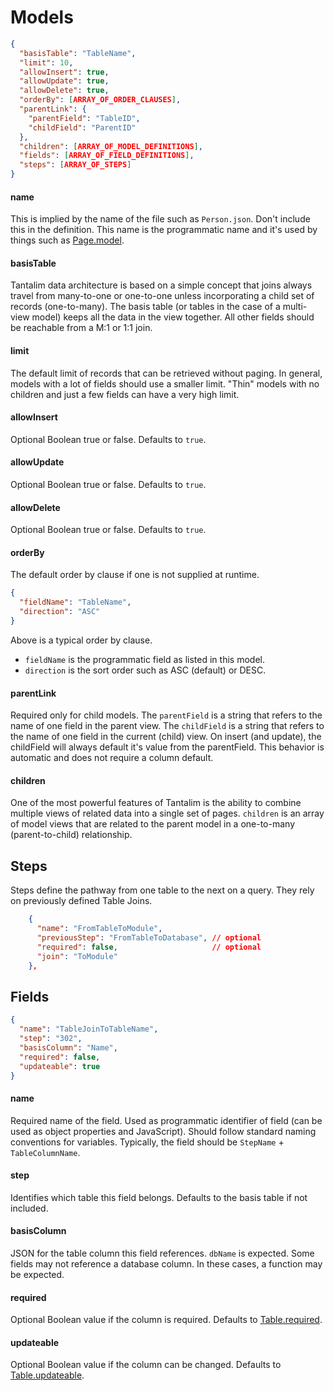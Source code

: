 # Models

```json
{
  "basisTable": "TableName",
  "limit": 10,
  "allowInsert": true,
  "allowUpdate": true,
  "allowDelete": true,
  "orderBy": [ARRAY_OF_ORDER_CLAUSES],
  "parentLink": {
    "parentField": "TableID",
    "childField": "ParentID"
  },
  "children": [ARRAY_OF_MODEL_DEFINITIONS],
  "fields": [ARRAY_OF_FIELD_DEFINITIONS],
  "steps": [ARRAY_OF_STEPS]
}
```

#### name

This is implied by the name of the file such as `Person.json`. Don't include this in the definition.
This name is the programmatic name and it's used by things such as [Page.model](pages#model).

#### basisTable

Tantalim data architecture is based on a simple concept that joins always travel from many-to-one or one-to-one unless
incorporating a child set of records (one-to-many). The basis table (or tables in the case of a multi-view model) keeps
all the data in the view together. All other fields should be reachable from a M:1 or 1:1 join.

#### limit

The default limit of records that can be retrieved without paging. In general, models with a lot of fields should use a
smaller limit. "Thin" models with no children and just a few fields can have a very high limit.

#### allowInsert

Optional Boolean true or false. Defaults to `true`.

#### allowUpdate

Optional Boolean true or false. Defaults to `true`.

#### allowDelete

Optional Boolean true or false. Defaults to `true`.

#### orderBy

The default order by clause if one is not supplied at runtime.

```json
{
  "fieldName": "TableName",
  "direction": "ASC"
}
```
Above is a typical order by clause.

* `fieldName` is the programmatic field as listed in this model.
* `direction` is the sort order such as ASC (default) or DESC.

#### parentLink

Required only for child models. The `parentField` is a string that refers to the name of one field in the parent view.
The `childField` is a string that refers to the name of one field in the current (child) view. On insert (and update),
the childField will always default it's value from the parentField. This behavior is automatic and does not require a
column default.

#### children

One of the most powerful features of Tantalim is the ability to combine multiple views of related data into a single
set of pages. `children` is an array of model views that are related to the parent model in a one-to-many
(parent-to-child) relationship.

## Steps

Steps define the pathway from one table to the next on a query. They rely on previously defined Table Joins.

```json
    {
      "name": "FromTableToModule",
      "previousStep": "FromTableToDatabase", // optional
      "required": false,                     // optional
      "join": "ToModule"
    },
```

## Fields

```json
{
  "name": "TableJoinToTableName",
  "step": "302",
  "basisColumn": "Name",
  "required": false,
  "updateable": true
}
```

#### name
Required name of the field. Used as programmatic identifier of field (can be used as object properties and JavaScript).
Should follow standard naming conventions for variables. Typically, the field should be `StepName` + `TableColumnName`.

#### step
Identifies which table this field belongs. Defaults to the basis table if not included.

#### basisColumn
JSON for the table column this field references. `dbName` is expected. Some fields may not reference a database column.
In these cases, a function may be expected.

#### required

Optional Boolean value if the column is required. Defaults to [Table.required](tables#required).

#### updateable

Optional Boolean value if the column can be changed. Defaults to [Table.updateable](tables#updateable).

